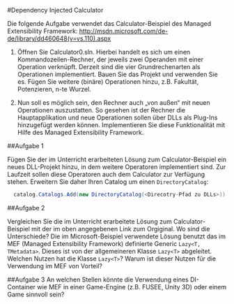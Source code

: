 #Dependency Injected Calculator  

Die folgende Aufgabe verwendet das Calculator-Beispiel des Managed Extensibility Framework:
http://msdn.microsoft.com/de-de/library/dd460648(v=vs.110).aspx

1. Öffnen Sie Calculator0.sln. Hierbei handelt es sich um einen 
   Kommandozeilen-Rechner, der jeweils zwei Operanden mit einer Operation verknüpft. Derzeit sind
   die vier Grundrechenarten als Operationen implementiert. Bauen Sie das Projekt und verwenden Sie es.
   Fügen Sie weitere (binäre) Operationen hinzu, z.B. Fakultät, Potenzieren, n-te Wurzel.
        
2. Nun soll es möglich sein, den Rechner auch „von außen“ mit neuen Operationen auszustatten.
   So gesehen ist der Rechner die Hauptapplikation und neue Operationen sollen über DLLs als Plug-Ins
   hinzugefügt werden können. Implementieren Sie diese Funktionalität mit Hilfe des 
   Managed Extensibility Framework.

##Aufgabe 1
 
Fügen Sie der im Unterricht erarbeiteten Lösung zum Calculator-Beispiel ein neues DLL-Projekt hinzu, 
in dem weitere Operatoren implementiert sind. Zur Laufzeit sollen diese Operatoren auch dem Calculator 
zur Verfügung stehen. Erweitern Sie daher Ihren Catalog um einen `DirectoryCatalog`:

```C# 
  catalog.Catalogs.Add(new DirectoryCatalog(<Direcotry-Pfad zu DLLs>));
```

##Aufgabe 2

Vergleichen Sie die im Unterricht erarbeitete Lösung zum Calculator-Beispiel mit der im oben angegebenen 
Link zum Orgiginal. Wo sind die Unterschiede? Die im Microsoft-Beispiel verwendete Lösung benutzt das im MEF (Managed
Extensibility Framework) definierte Generic `Lazy<T, TMetadata>`. Dieses ist von der allgemeineren Klasse 
`Lazy<T>` abgeleitet. Welchen Nutzen hat die Klasse `Lazy<T>`? Warum ist dieser Nutzen für die Verwendung im
MEF von Vorteil? 

##Aufgabe 3
An welchen Stellen könnte die Verwendung eines DI-Container wie MEF in einer Game-Engine (z.B. FUSEE, Unity 3D) oder einem
Game sinnvoll sein?
